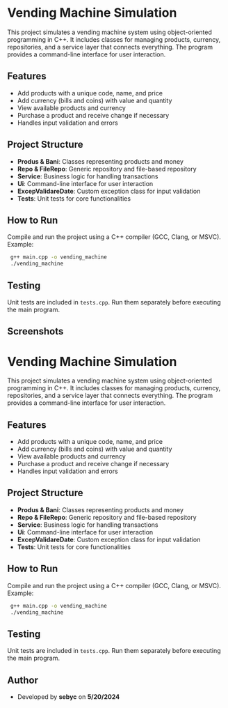 # Vending Machine Simulation

This project simulates a vending machine system using object-oriented programming in C++. It includes classes for managing products, currency, repositories, and a service layer that connects everything. The program provides a command-line interface for user interaction.

## Features
- Add products with a unique code, name, and price
- Add currency (bills and coins) with value and quantity
- View available products and currency
- Purchase a product and receive change if necessary
- Handles input validation and errors

## Project Structure
- **Produs & Bani**: Classes representing products and money
- **Repo & FileRepo**: Generic repository and file-based repository
- **Service**: Business logic for handling transactions
- **Ui**: Command-line interface for user interaction
- **ExcepValidareDate**: Custom exception class for input validation
- **Tests**: Unit tests for core functionalities

## How to Run
Compile and run the project using a C++ compiler (GCC, Clang, or MSVC). Example:
```sh
 g++ main.cpp -o vending_machine
 ./vending_machine
```

## Testing
Unit tests are included in `tests.cpp`. Run them separately before executing the main program.

## Screenshots

# Vending Machine Simulation

This project simulates a vending machine system using object-oriented programming in C++. It includes classes for managing products, currency, repositories, and a service layer that connects everything. The program provides a command-line interface for user interaction.

## Features
- Add products with a unique code, name, and price
- Add currency (bills and coins) with value and quantity
- View available products and currency
- Purchase a product and receive change if necessary
- Handles input validation and errors

## Project Structure
- **Produs & Bani**: Classes representing products and money
- **Repo & FileRepo**: Generic repository and file-based repository
- **Service**: Business logic for handling transactions
- **Ui**: Command-line interface for user interaction
- **ExcepValidareDate**: Custom exception class for input validation
- **Tests**: Unit tests for core functionalities

## How to Run
Compile and run the project using a C++ compiler (GCC, Clang, or MSVC). Example:
```sh
 g++ main.cpp -o vending_machine
 ./vending_machine
```

## Testing
Unit tests are included in `tests.cpp`. Run them separately before executing the main program.

## Author
- Developed by **sebyc** on **5/20/2024**

